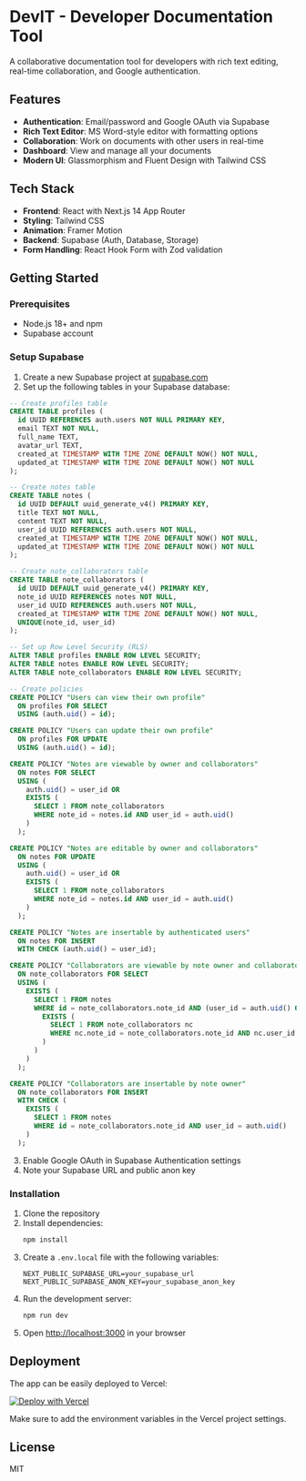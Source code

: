 # DevIT - Developer Documentation Tool

A collaborative documentation tool for developers with rich text editing, real-time collaboration, and Google authentication.

## Features

- **Authentication**: Email/password and Google OAuth via Supabase
- **Rich Text Editor**: MS Word-style editor with formatting options
- **Collaboration**: Work on documents with other users in real-time
- **Dashboard**: View and manage all your documents
- **Modern UI**: Glassmorphism and Fluent Design with Tailwind CSS

## Tech Stack

- **Frontend**: React with Next.js 14 App Router
- **Styling**: Tailwind CSS
- **Animation**: Framer Motion
- **Backend**: Supabase (Auth, Database, Storage)
- **Form Handling**: React Hook Form with Zod validation

## Getting Started

### Prerequisites

- Node.js 18+ and npm
- Supabase account

### Setup Supabase

1. Create a new Supabase project at [supabase.com](https://supabase.com)
2. Set up the following tables in your Supabase database:

```sql
-- Create profiles table
CREATE TABLE profiles (
  id UUID REFERENCES auth.users NOT NULL PRIMARY KEY,
  email TEXT NOT NULL,
  full_name TEXT,
  avatar_url TEXT,
  created_at TIMESTAMP WITH TIME ZONE DEFAULT NOW() NOT NULL,
  updated_at TIMESTAMP WITH TIME ZONE DEFAULT NOW() NOT NULL
);

-- Create notes table
CREATE TABLE notes (
  id UUID DEFAULT uuid_generate_v4() PRIMARY KEY,
  title TEXT NOT NULL,
  content TEXT NOT NULL,
  user_id UUID REFERENCES auth.users NOT NULL,
  created_at TIMESTAMP WITH TIME ZONE DEFAULT NOW() NOT NULL,
  updated_at TIMESTAMP WITH TIME ZONE DEFAULT NOW() NOT NULL
);

-- Create note_collaborators table
CREATE TABLE note_collaborators (
  id UUID DEFAULT uuid_generate_v4() PRIMARY KEY,
  note_id UUID REFERENCES notes NOT NULL,
  user_id UUID REFERENCES auth.users NOT NULL,
  created_at TIMESTAMP WITH TIME ZONE DEFAULT NOW() NOT NULL,
  UNIQUE(note_id, user_id)
);

-- Set up Row Level Security (RLS)
ALTER TABLE profiles ENABLE ROW LEVEL SECURITY;
ALTER TABLE notes ENABLE ROW LEVEL SECURITY;
ALTER TABLE note_collaborators ENABLE ROW LEVEL SECURITY;

-- Create policies
CREATE POLICY "Users can view their own profile" 
  ON profiles FOR SELECT 
  USING (auth.uid() = id);

CREATE POLICY "Users can update their own profile" 
  ON profiles FOR UPDATE 
  USING (auth.uid() = id);

CREATE POLICY "Notes are viewable by owner and collaborators" 
  ON notes FOR SELECT 
  USING (
    auth.uid() = user_id OR 
    EXISTS (
      SELECT 1 FROM note_collaborators 
      WHERE note_id = notes.id AND user_id = auth.uid()
    )
  );

CREATE POLICY "Notes are editable by owner and collaborators" 
  ON notes FOR UPDATE 
  USING (
    auth.uid() = user_id OR 
    EXISTS (
      SELECT 1 FROM note_collaborators 
      WHERE note_id = notes.id AND user_id = auth.uid()
    )
  );

CREATE POLICY "Notes are insertable by authenticated users" 
  ON notes FOR INSERT 
  WITH CHECK (auth.uid() = user_id);

CREATE POLICY "Collaborators are viewable by note owner and collaborators" 
  ON note_collaborators FOR SELECT 
  USING (
    EXISTS (
      SELECT 1 FROM notes 
      WHERE id = note_collaborators.note_id AND (user_id = auth.uid() OR 
        EXISTS (
          SELECT 1 FROM note_collaborators nc 
          WHERE nc.note_id = note_collaborators.note_id AND nc.user_id = auth.uid()
        )
      )
    )
  );

CREATE POLICY "Collaborators are insertable by note owner" 
  ON note_collaborators FOR INSERT 
  WITH CHECK (
    EXISTS (
      SELECT 1 FROM notes 
      WHERE id = note_collaborators.note_id AND user_id = auth.uid()
    )
  );
```

3. Enable Google OAuth in Supabase Authentication settings
4. Note your Supabase URL and public anon key

### Installation

1. Clone the repository
2. Install dependencies:
   ```bash
   npm install
   ```
3. Create a `.env.local` file with the following variables:
   ```
   NEXT_PUBLIC_SUPABASE_URL=your_supabase_url
   NEXT_PUBLIC_SUPABASE_ANON_KEY=your_supabase_anon_key
   ```
4. Run the development server:
   ```bash
   npm run dev
   ```
5. Open [http://localhost:3000](http://localhost:3000) in your browser

## Deployment

The app can be easily deployed to Vercel:

[![Deploy with Vercel](https://vercel.com/button)](https://vercel.com/new/clone?repository-url=https%3A%2F%2Fgithub.com%2Fyourusername%2Fdevit)

Make sure to add the environment variables in the Vercel project settings.

## License

MIT
